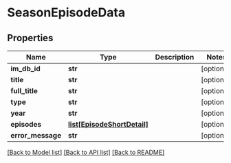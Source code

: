 # SeasonEpisodeData

## Properties
Name | Type | Description | Notes
------------ | ------------- | ------------- | -------------
**im_db_id** | **str** |  | [optional] 
**title** | **str** |  | [optional] 
**full_title** | **str** |  | [optional] 
**type** | **str** |  | [optional] 
**year** | **str** |  | [optional] 
**episodes** | [**list[EpisodeShortDetail]**](EpisodeShortDetail.md) |  | [optional] 
**error_message** | **str** |  | [optional] 

[[Back to Model list]](../README.md#documentation-for-models) [[Back to API list]](../README.md#documentation-for-api-endpoints) [[Back to README]](../README.md)

